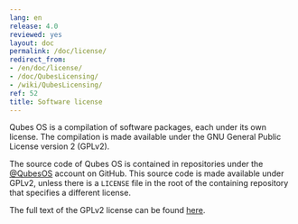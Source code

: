 ```yaml
---
lang: en
release: 4.0
reviewed: yes
layout: doc
permalink: /doc/license/
redirect_from:
- /en/doc/license/
- /doc/QubesLicensing/
- /wiki/QubesLicensing/
ref: 52
title: Software license
---
```


Qubes OS is a compilation of software packages, each under its own license. The
compilation is made available under the GNU General Public License version 2
(GPLv2).

The source code of Qubes OS is contained in repositories under the
[@QubesOS](https://github.com/QubesOS) account on GitHub. This source code is
made available under GPLv2, unless there is a `LICENSE` file in the root of the
containing repository that specifies a different license.

The full text of the GPLv2 license can be found
[here](https://www.gnu.org/licenses/gpl-2.0.html).

